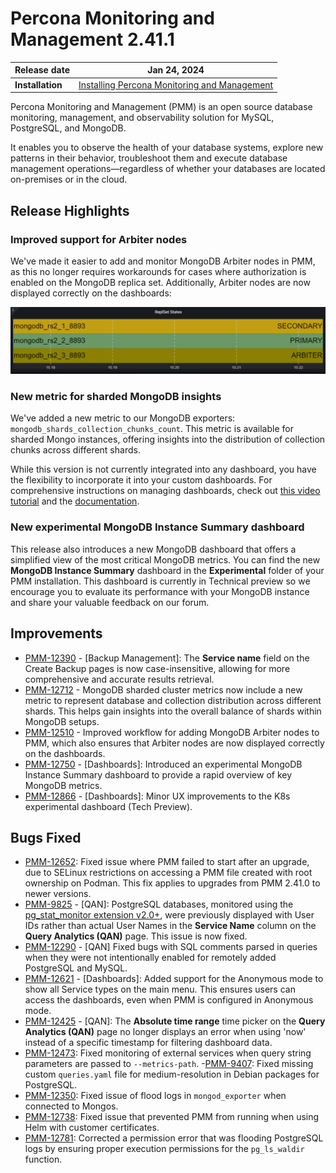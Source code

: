 
# Percona Monitoring and Management 2.41.1

| **Release date** | Jan 24, 2024                                                                                   |
| ----------------- | ----------------------------------------------------------------------------------------------- |
| **Installation** | [Installing Percona Monitoring and Management](https://www.percona.com/software/pmm/quickstart) |

Percona Monitoring and Management (PMM) is an open source database monitoring, management, and observability solution for MySQL, PostgreSQL, and MongoDB.

It enables you to observe the health of your database systems, explore new patterns in their behavior, troubleshoot them and execute database management operations—regardless of whether your databases are located on-premises or in the cloud.

## Release Highlights

### Improved support for Arbiter nodes

We've made it easier to add and monitor MongoDB Arbiter nodes in PMM, as this no longer requires workarounds for cases where authorization is enabled on the MongoDB replica set. Additionally, Arbiter nodes are now displayed correctly on the dashboards:

![!](../_images/Arbiter.png)

### New metric for sharded MongoDB insights

We've added a new metric to our MongoDB exporters: `mongodb_shards_collection_chunks_count`. This metric is available for sharded Mongo instances, offering insights into the distribution of collection chunks across different shards.

While this version is not currently integrated into any dashboard, you have the flexibility to incorporate it into your custom dashboards. For comprehensive instructions on managing dashboards, check out [this video tutorial](https://www.youtube.com/watch?v=vk1QBiMVzz4) and the [documentation](https://docs.percona.com/percona-monitoring-and-management/details/dashboards/dashboard-manage-dashboards.html).

### New experimental MongoDB Instance Summary dashboard

This release also introduces a new MongoDB dashboard that offers a simplified view of the most critical MongoDB metrics. You can find the new **MongoDB Instance Summary** dashboard in the **Experimental** folder of your PMM installation. This dashboard is currently in Technical preview so we encourage you to evaluate its performance with your MongoDB instance and share your valuable feedback on our forum.

## Improvements

- [PMM-12390](https://perconadev.atlassian.net/browse/PMM-12390) - [Backup Management]: The **Service name** field on the Create Backup pages is now case-insensitive, allowing for more comprehensive and accurate results retrieval.
- [PMM-12712](https://perconadev.atlassian.net/browse/PMM-12712) - MongoDB sharded cluster metrics now include a new metric to represent database and collection distribution across different shards. This helps gain insights into the overall balance of shards within MongoDB setups.
- [PMM-12510](https://perconadev.atlassian.net/browse/PMM-12510) - Improved workflow for adding MongoDB Arbiter nodes to PMM, which also ensures that Arbiter nodes are now displayed correctly on the dashboards.
- [PMM-12750](https://perconadev.atlassian.net/browse/PMM-12750) - [Dashboards]: Introduced an experimental MongoDB Instance Summary dashboard to provide a rapid overview of key MongoDB metrics.
- [PMM-12866](https://perconadev.atlassian.net/browse/PMM-12866) - [Dashboards]: Minor UX improvements to the K8s experimental dashboard (Tech Preview).

## Bugs Fixed

- [PMM-12652](https://perconadev.atlassian.net/browse/PMM-12652): Fixed issue where PMM failed to start after an upgrade, due to SELinux restrictions on accessing a PMM file created with root ownership on Podman. This fix applies to upgrades from PMM 2.41.0 to newer versions.
- [PMM-9825](https://perconadev.atlassian.net/browse/PMM-9825) - [QAN]: PostgreSQL databases, monitored using the [pg_stat_monitor extension v2.0+](https://docs.percona.com/percona-monitoring-and-management/setting-up/client/postgresql.html#pg_stat_monitor), were previously displayed with User IDs rather than actual User Names in the **Service Name** column on the **Query Analytics (QAN)** page. This issue is now fixed.
- [PMM-12290](https://perconadev.atlassian.net/browse/PMM-12290) - [QAN] Fixed bugs with SQL comments parsed in queries when they were not intentionally enabled for remotely added PostgreSQL and MySQL.
- [PMM-12621](https://perconadev.atlassian.net/browse/PMM-12621) - [Dashboards]: Added support for the Anonymous mode to show all Service types on the main menu. This ensures users can access the dashboards, even when PMM is configured in Anonymous mode.
- [PMM-12425](https://perconadev.atlassian.net/browse/PMM-12425) - [QAN]: The **Absolute time range** time picker on the **Query Analytics (QAN)** page no longer displays an error when using 'now' instead of a specific timestamp for filtering dashboard data.
- [PMM-12473](https://perconadev.atlassian.net/browse/PMM-12473): Fixed monitoring of external services when query string parameters are passed to `--metrics-path`.
-[PMM-9407](https://perconadev.atlassian.net/browse/PMM-9407): Fixed missing custom `queries.yaml` file for medium-resolution in Debian packages for PostgreSQL.
- [PMM-12350](https://perconadev.atlassian.net/browse/PMM-12350): Fixed issue of flood logs in `mongod_exporter` when connected to Mongos.
- [PMM-12738](https://perconadev.atlassian.net/browse/PMM-12738): Fixed issue that prevented PMM from running when using Helm with customer certificates.
- [PMM-12781](https://perconadev.atlassian.net/browse/PMM-12781): Corrected a permission error that was flooding PostgreSQL logs by ensuring proper execution permissions for the `pg_ls_waldir` function.